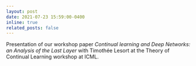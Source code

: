 ```yaml
---
layout: post
date: 2021-07-23 15:59:00-0400
inline: true
related_posts: false
---
```


Presentation of our workshop paper *Continual learning and Deep Networks: an Analysis of the Last Layer* with Timothée Lesort at the Theory of Continual Learning workshop at ICML.